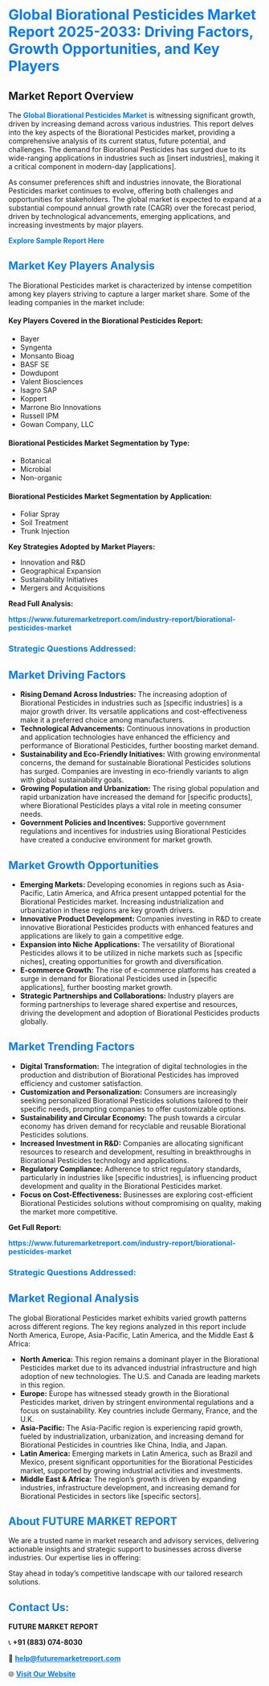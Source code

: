 <h1 style="color: #007BFF;">Global Biorational Pesticides Market Report 2025-2033: Driving Factors, Growth Opportunities, and Key Players</h1>

<section id="overview">
<h2>Market Report Overview</h2>
<p>The <a href="https://www.futuremarketreport.com/industry-report/biorational-pesticides-market" style="color: #007BFF; text-decoration: none;"><strong>Global Biorational Pesticides Market</strong></a> is witnessing significant growth, driven by increasing demand across various industries. This report delves into the key aspects of the Biorational Pesticides market, providing a comprehensive analysis of its current status, future potential, and challenges. The demand for Biorational Pesticides has surged due to its wide-ranging applications in industries such as [insert industries], making it a critical component in modern-day [applications].</p>
<p>As consumer preferences shift and industries innovate, the Biorational Pesticides market continues to evolve, offering both challenges and opportunities for stakeholders. The global market is expected to expand at a substantial compound annual growth rate (CAGR) over the forecast period, driven by technological advancements, emerging applications, and increasing investments by major players.</p>
</section>

<section id="overview">
<p><a href="https://www.futuremarketreport.com/request-sample/reportId=57817" style="color: #007BFF; text-decoration: none;"><strong>Explore Sample Report Here</strong></a></p>
</section>

<section id="key-players">
<h2 style="color: #007BFF;">Market Key Players Analysis</h2>
<p>The Biorational Pesticides market is characterized by intense competition among key players striving to capture a larger market share. Some of the leading companies in the market include:</p>
<h4>Key Players Covered in the Biorational Pesticides Report:</h4>
<ul><li>Bayer</li><li>Syngenta</li><li>Monsanto Bioag</li><li>BASF SE</li><li>Dowdupont</li><li>Valent Biosciences</li><li>Isagro SAP</li><li>Koppert</li><li>Marrone Bio Innovations</li><li>Russell IPM</li><li>Gowan Company, LLC</li></ul>
<h4>Biorational Pesticides Market Segmentation by Type:</h4>
<ul><li>Botanical</li><li>Microbial</li><li>Non-organic</li></ul>

<h4>Biorational Pesticides Market Segmentation by Application:</h4>
<ul><li>Foliar Spray</li><li>Soil Treatment</li><li>Trunk Injection</li></ul>
<p><strong>Key Strategies Adopted by Market Players:</strong></p>
<ul>
<li>Innovation and R&D</li>
<li>Geographical Expansion</li>
<li>Sustainability Initiatives</li>
<li>Mergers and Acquisitions</li>
</ul>
</section>

<section>
<p><strong>Read Full Analysis: </strong></p><a href="https://www.futuremarketreport.com/industry-report/biorational-pesticides-market" style="color: #007BFF; text-decoration: none;"><strong>https://www.futuremarketreport.com/industry-report/biorational-pesticides-market</strong></a>
<h3 style="color: #007BFF;">Strategic Questions Addressed:</h3>
</section>

<section id="driving-factors">
<h2 style="color: #007BFF;">Market Driving Factors</h2>
<ul>
<li><strong>Rising Demand Across Industries:</strong> The increasing adoption of Biorational Pesticides in industries such as [specific industries] is a major growth driver. Its versatile applications and cost-effectiveness make it a preferred choice among manufacturers.</li>
<li><strong>Technological Advancements:</strong> Continuous innovations in production and application technologies have enhanced the efficiency and performance of Biorational Pesticides, further boosting market demand.</li>
<li><strong>Sustainability and Eco-Friendly Initiatives:</strong> With growing environmental concerns, the demand for sustainable Biorational Pesticides solutions has surged. Companies are investing in eco-friendly variants to align with global sustainability goals.</li>
<li><strong>Growing Population and Urbanization:</strong> The rising global population and rapid urbanization have increased the demand for [specific products], where Biorational Pesticides plays a vital role in meeting consumer needs.</li>
<li><strong>Government Policies and Incentives:</strong> Supportive government regulations and incentives for industries using Biorational Pesticides have created a conducive environment for market growth.</li>
</ul>
</section>

<section id="growth-opportunities">
<h2 style="color: #007BFF;">Market Growth Opportunities</h2>
<ul>
<li><strong>Emerging Markets:</strong> Developing economies in regions such as Asia-Pacific, Latin America, and Africa present untapped potential for the Biorational Pesticides market. Increasing industrialization and urbanization in these regions are key growth drivers.</li>
<li><strong>Innovative Product Development:</strong> Companies investing in R&D to create innovative Biorational Pesticides products with enhanced features and applications are likely to gain a competitive edge.</li>
<li><strong>Expansion into Niche Applications:</strong> The versatility of Biorational Pesticides allows it to be utilized in niche markets such as [specific niches], creating opportunities for growth and diversification.</li>
<li><strong>E-commerce Growth:</strong> The rise of e-commerce platforms has created a surge in demand for Biorational Pesticides used in [specific applications], further boosting market growth.</li>
<li><strong>Strategic Partnerships and Collaborations:</strong> Industry players are forming partnerships to leverage shared expertise and resources, driving the development and adoption of Biorational Pesticides products globally.</li>
</ul>
</section>

<section id="trending-factors">
<h2 style="color: #007BFF;">Market Trending Factors</h2>
<ul>
<li><strong>Digital Transformation:</strong> The integration of digital technologies in the production and distribution of Biorational Pesticides has improved efficiency and customer satisfaction.</li>
<li><strong>Customization and Personalization:</strong> Consumers are increasingly seeking personalized Biorational Pesticides solutions tailored to their specific needs, prompting companies to offer customizable options.</li>
<li><strong>Sustainability and Circular Economy:</strong> The push towards a circular economy has driven demand for recyclable and reusable Biorational Pesticides solutions.</li>
<li><strong>Increased Investment in R&D:</strong> Companies are allocating significant resources to research and development, resulting in breakthroughs in Biorational Pesticides technology and applications.</li>
<li><strong>Regulatory Compliance:</strong> Adherence to strict regulatory standards, particularly in industries like [specific industries], is influencing product development and quality in the Biorational Pesticides market.</li>
<li><strong>Focus on Cost-Effectiveness:</strong> Businesses are exploring cost-efficient Biorational Pesticides solutions without compromising on quality, making the market more competitive.</li>
</ul>
</section>

<section>
<p><strong>Get Full Report: </strong></p><a href="https://www.futuremarketreport.com/industry-report/biorational-pesticides-market" style="color: #007BFF; text-decoration: none;"><strong>https://www.futuremarketreport.com/industry-report/biorational-pesticides-market</strong></a>
<h3 style="color: #007BFF;">Strategic Questions Addressed:</h3>
</section>


<section id="regional-analysis">
<h2 style="color: #007BFF;">Market Regional Analysis</h2>
<p>The global Biorational Pesticides market exhibits varied growth patterns across different regions. The key regions analyzed in this report include North America, Europe, Asia-Pacific, Latin America, and the Middle East & Africa:</p>
<ul>
<li><strong>North America:</strong> This region remains a dominant player in the Biorational Pesticides market due to its advanced industrial infrastructure and high adoption of new technologies. The U.S. and Canada are leading markets in this region.</li>
<li><strong>Europe:</strong> Europe has witnessed steady growth in the Biorational Pesticides market, driven by stringent environmental regulations and a focus on sustainability. Key countries include Germany, France, and the U.K.</li>
<li><strong>Asia-Pacific:</strong> The Asia-Pacific region is experiencing rapid growth, fueled by industrialization, urbanization, and increasing demand for Biorational Pesticides in countries like China, India, and Japan.</li>
<li><strong>Latin America:</strong> Emerging markets in Latin America, such as Brazil and Mexico, present significant opportunities for the Biorational Pesticides market, supported by growing industrial activities and investments.</li>
<li><strong>Middle East & Africa:</strong> The region’s growth is driven by expanding industries, infrastructure development, and increasing demand for Biorational Pesticides in sectors like [specific sectors].</li>
</ul>
</section>

<footer>
<h2 style="color: #007BFF;">About FUTURE MARKET REPORT</h2>
<p>We are a trusted name in market research and advisory services, delivering actionable insights and strategic support to businesses across diverse industries. Our expertise lies in offering:</p>

<p>Stay ahead in today’s competitive landscape with our tailored research solutions.</p>

<h2 style="color: #007BFF;">Contact Us:</h2>
<p><strong>FUTURE MARKET REPORT</strong></p>
<p>📞 <strong>+91 (883) 074-8030</strong></p>
<p>📧 <strong><a href="mailto:help@futuremarketreport.com" style="color: #007BFF;">help@futuremarketreport.com</a></strong></p>
<p>🌐 <strong><a href="https://www.futuremarketreport.com/" style="color: #007BFF;">Visit Our Website</a></strong></p>
</footer>
